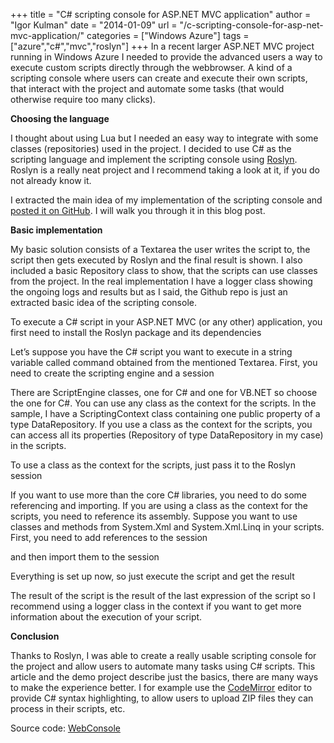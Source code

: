 +++
title = "C# scripting console for ASP.NET MVC application"
author = "Igor Kulman"
date = "2014-01-09"
url = "/c-scripting-console-for-asp-net-mvc-application/"
categories = ["Windows Azure"]
tags = ["azure","c#","mvc","roslyn"]
+++
In a recent larger ASP.NET MVC project running in Windows Azure I needed to provide the advanced users a way to execute custom scripts directly through the webbrowser. A kind of a scripting console where users can create and execute their own scripts, that interact with the project and automate some tasks (that would otherwise require too many clicks).

**Choosing the language**

I thought about using Lua but I needed an easy way to integrate with some classes (repositories) used in the project. I decided to use C# as the scripting language and implement the scripting console using [Roslyn][1]. Roslyn is a really neat project and I recommend taking a look at it, if you do not already know it.

I extracted the main idea of my implementation of the scripting console and [posted it on GitHub][2]. I will walk you through it in this blog post.

<!--more-->

**Basic implementation**

My basic solution consists of a Textarea the user writes the script to, the script then gets executed by Roslyn and the final result is shown. I also included a basic Repository class to show, that the scripts can use classes from the project. In the real implementation I have a logger class showing the ongoing logs and results but as I said, the Github repo is just an extracted basic idea of the scripting console.

To execute a C# script in your ASP.NET MVC (or any other) application, you first need to install the Roslyn package and its dependencies

<script src="https://gist.github.com/igorkulman/8159321.js?file=roslyn-nuget.ps"></script>

Let&#8217;s suppose you have the C# script you want to execute in a string variable called command obtained from the mentioned Textarea. First, you need to create the scripting engine and a session

There are ScriptEngine classes, one for C# and one for VB.NET so choose the one for C#. You can use any class as the context for the scripts. In the sample, I have a ScriptingContext class containing one public property of a type DataRepository. If you use a class as the context for the scripts, you can access all its properties (Repository of type DataRepository in my case) in the scripts.

To use a class as the context for the scripts, just pass it to the Roslyn session

<script src="https://gist.github.com/igorkulman/8159321.js?file=roslyn-session.cs"></script>

If you want to use more than the core C# libraries, you need to do some referencing and importing. If you are using a class as the context for the scripts, you need to reference its assembly. Suppose you want to use classes and methods from System.Xml and System.Xml.Linq in your scripts. First, you need to add references to the session

<script src="https://gist.github.com/igorkulman/8159321.js?file=roslyn-context.cs"></script>

and then import them to the session

<script src="https://gist.github.com/igorkulman/8159321.js?file=roslyn-import.cs"></script>

Everything is set up now, so just execute the script and get the result

<script src="https://gist.github.com/igorkulman/8159321.js?file=roslyn-exec.cs"></script>

The result of the script is the result of the last expression of the script so I recommend using a logger class in the context if you want to get more information about the execution of your script.

**Conclusion**

Thanks to Roslyn, I was able to create a really usable scripting console for the project and allow users to automate many tasks using C# scripts. This article and the demo project describe just the basics, there are many ways to make the experience better. I for example use the [CodeMirror][3] editor to provide C# syntax highlighting, to allow users to upload ZIP files they can process in their scripts, etc.

Source code: [WebConsole][4]

 [1]: http://msdn.microsoft.com/en-us/vstudio/roslyn.aspx
 [2]: http://igorkulman.github.io/WebConsole/
 [3]: http://codemirror.net/
 [4]: https://github.com/igorkulman/WebConsole
